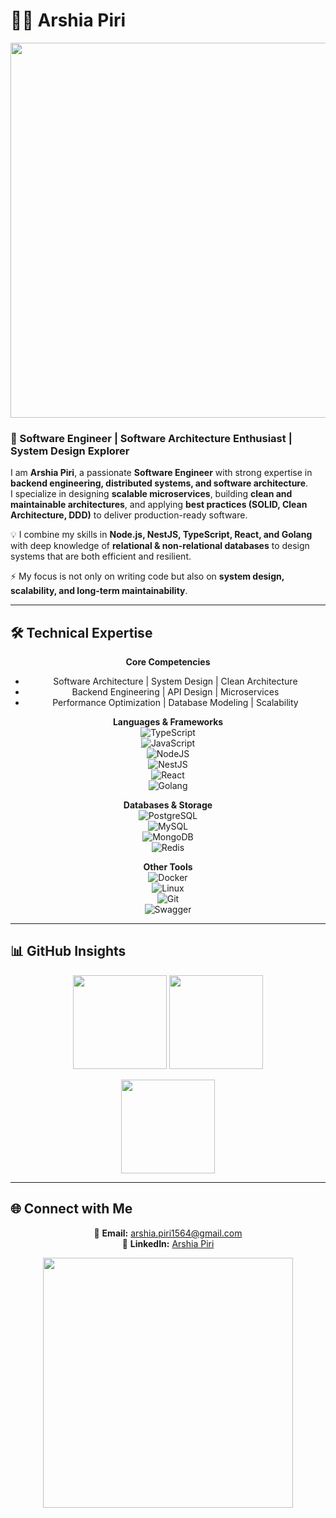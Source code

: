 # 👨‍💻 Arshia Piri  

<div align="center">
  <img src="https://media.giphy.com/media/qgQUggAC3Pfv687qPC/giphy.gif" width="600"/>
</div>  

### 🚀 Software Engineer | Software Architecture Enthusiast | System Design Explorer  

I am **Arshia Piri**, a passionate **Software Engineer** with strong expertise in **backend engineering, distributed systems, and software architecture**.  
I specialize in designing **scalable microservices**, building **clean and maintainable architectures**, and applying **best practices (SOLID, Clean Architecture, DDD)** to deliver production-ready software.  

💡 I combine my skills in **Node.js, NestJS, TypeScript, React, and Golang** with deep knowledge of **relational & non-relational databases** to design systems that are both efficient and resilient.  

⚡ My focus is not only on writing code but also on **system design, scalability, and long-term maintainability**.  

---

## 🛠️ Technical Expertise  

<div align="center">

**Core Competencies**  
- Software Architecture | System Design | Clean Architecture  
- Backend Engineering | API Design | Microservices  
- Performance Optimization | Database Modeling | Scalability  

**Languages & Frameworks**  
![TypeScript](https://img.shields.io/badge/TypeScript-007ACC?style=for-the-badge&logo=typescript&logoColor=white)  
![JavaScript](https://img.shields.io/badge/JavaScript-F7DF1E?style=for-the-badge&logo=javascript&logoColor=black)  
![NodeJS](https://img.shields.io/badge/Node.js-6DA55F?style=for-the-badge&logo=node.js&logoColor=white)  
![NestJS](https://img.shields.io/badge/NestJS-E0234E?style=for-the-badge&logo=nestjs&logoColor=white)  
![React](https://img.shields.io/badge/React-20232A?style=for-the-badge&logo=react&logoColor=61DAFB)  
![Golang](https://img.shields.io/badge/Go-00ADD8?style=for-the-badge&logo=go&logoColor=white)  

**Databases & Storage**  
![PostgreSQL](https://img.shields.io/badge/PostgreSQL-316192?style=for-the-badge&logo=postgresql&logoColor=white)  
![MySQL](https://img.shields.io/badge/MySQL-005C84?style=for-the-badge&logo=mysql&logoColor=white)  
![MongoDB](https://img.shields.io/badge/MongoDB-4EA94B?style=for-the-badge&logo=mongodb&logoColor=white)  
![Redis](https://img.shields.io/badge/Redis-DC382D?style=for-the-badge&logo=redis&logoColor=white)  

**Other Tools**  
![Docker](https://img.shields.io/badge/Docker-2496ED?style=for-the-badge&logo=docker&logoColor=white)  
![Linux](https://img.shields.io/badge/Linux-FCC624?style=for-the-badge&logo=linux&logoColor=black)  
![Git](https://img.shields.io/badge/Git-F05032?style=for-the-badge&logo=git&logoColor=white)  
![Swagger](https://img.shields.io/badge/Swagger-85EA2D?style=for-the-badge&logo=swagger&logoColor=black)  

</div>  

---

## 📊 GitHub Insights  

<p align="center">
  <img src="https://github-readme-stats.vercel.app/api?username=arshiapiri12&show_icons=true&theme=tokyonight&hide_border=true" height="150" />
  <img src="https://github-readme-stats.vercel.app/api/top-langs/?username=arshiapiri12&layout=compact&theme=tokyonight&hide_border=true" height="150" />
</p>  

<p align="center">
  <img src="https://github-readme-streak-stats.herokuapp.com/?user=arshiapiri12&theme=tokyonight&hide_border=true" height="150" />
</p>  

---

## 🌐 Connect with Me  

<div align="center">

📧 **Email:** [arshia.piri1564@gmail.com](mailto:arshia.piri1564@gmail.com)  
💼 **LinkedIn:** [Arshia Piri](https://www.linkedin.com/in/arshia-piri-17b576266/details/experience/)  

<img src="https://media.giphy.com/media/L1R1tvI9svkIWwpVYr/giphy.gif" width="400"/>

</div>
